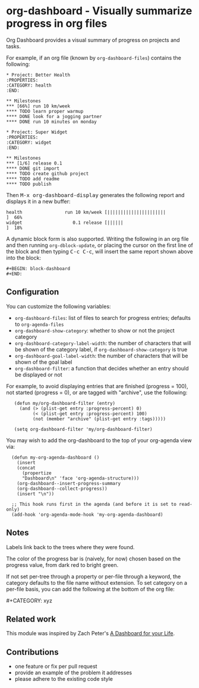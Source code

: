 # org-dashboard - Visually summarize progress in org files

Org Dashboard provides a visual summary of progress on projects and
tasks.

For example, if an org file (known by `org-dashboard-files`) contains
the following:

    * Project: Better Health
    :PROPERTIES:
    :CATEGORY: health
    :END:

    ** Milestones
    *** [66%] run 10 km/week
    **** TODO learn proper warmup
    **** DONE look for a jogging partner
    **** DONE run 10 minutes on monday
    
    * Project: Super Widget
    :PROPERTIES:
    :CATEGORY: widget
    :END:

    ** Milestones
    *** [1/6] release 0.1
    **** DONE git import
    **** TODO create github project
    **** TODO add readme
    **** TODO publish

Then <kbd>M-x org-dashboard-display</kbd> generates the following report and
displays it in a new buffer:

    health                run 10 km/week [||||||||||||||||||||||           ]  66%
    widget                   0.1 release [||||||                           ]  18%

A dynamic block form is also supported. Writing the following in an
org file and then running `org-dblock-update`, or placing the
cursor on the first line of the block and then typing <kbd>C-c C-c</kbd>,
will insert the same report shown above into the block:

    #+BEGIN: block-dashboard
    #+END:

## Configuration

You can customize the following variables:

- `org-dashboard-files`: list of files to search for progress entries; defaults to `org-agenda-files`
- `org-dashboard-show-category`: whether to show or not the project category
- `org-dashboard-category-label-width`: the number of characters that will be shown of the category label, if `org-dashboard-show-category` is true
- `org-dashboard-goal-label-width`: the number of characters that will be shown of the goal label
- `org-dashboard-filter`: a function that decides whether an entry should be displayed or not

For example, to avoid displaying entries that are finished
(progress = 100), not started (progress = 0), or are tagged with
"archive", use the following:

       (defun my/org-dashboard-filter (entry)
         (and (> (plist-get entry :progress-percent) 0)
              (< (plist-get entry :progress-percent) 100)
              (not (member "archive" (plist-get entry :tags)))))

       (setq org-dashboard-filter 'my/org-dashboard-filter)
       
You may wish to add the org-dashboard to the top of your org-agenda view via:


      (defun my-org-agenda-dashboard ()
        (insert
        (concat
          (propertize
          "Dashboard\n" 'face 'org-agenda-structure)))
        (org-dashboard--insert-progress-summary
        (org-dashboard--collect-progress))
        (insert "\n"))

      ;; This hook runs first in the agenda (and before it is set to read-only)
      (add-hook 'org-agenda-mode-hook 'my-org-agenda-dashboard)

## Notes

Labels link back to the trees where they were found. 

The color of the progress bar is (naively, for now) chosen based on
the progress value, from dark red to bright green.

If not set per-tree through a property or per-file through a
keyword, the category defaults to the file name without extension.
To set category on a per-file basis, you can add the following at
the bottom of the org file:

   #+CATEGORY: xyz

## Related work

This module was inspired by Zach Peter's [A Dashboard for your
Life](http://thehelpfulhacker.net/2014/07/19/a-dashboard-for-your-life-a-minimal-goal-tracker-using-org-mode-go-and-git/).

## Contributions

- one feature or fix per pull request
- provide an example of the problem it addresses
- please adhere to the existing code style


